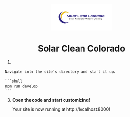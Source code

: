 <p align="center">
  <a href="/static/icon.webp">
    <img alt="Gatsby" src="/static/SolarCleanColorado.svg" width="200" />
  </a>
</p>
<h1 align="center">
  Solar Clean Colorado
</h1>

1.  

    Navigate into the site’s directory and start it up.

    ```shell
    npm run develop
    ```

3.  **Open the code and start customizing!**

    Your site is now running at http://localhost:8000!